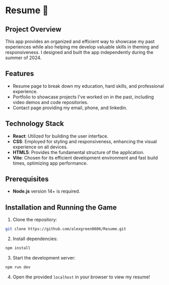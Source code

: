 # Resume :bust_in_silhouette:

## Project Overview

This app provides an organized and efficient way to showcase my past experiences while also helping me develop valuable skills in theming and responsiveness. I designed and built the app independently during the summer of 2024.

## Features

- Resume page to break down my education, hard skills, and professional experience.
- Portfolio to showcase projects I've worked on in the past, including video demos and code repositories.
- Contact page providing my email, phone, and linkedin.

## Technology Stack

- **React**: Utilized for building the user interface.
- **CSS**: Employed for styling and responsiveness, enhancing the visual experience on all devices.
- **HTML5**: Provides the fundamental structure of the application.
- **Vite**: Chosen for its efficient development environment and fast build times, optimizing app performance.

## Prerequisites

- **Node.js** version 14+ is required.

## Installation and Running the Game

1. Clone the repository:
```bash
git clone https://github.com/alexgreen0606/Resume.git
```

2. Install dependencies:
```bash
npm install
```

3. Start the development server:
```bash
npm run dev
```

4. Open the provided `localhost` in your browser to view my resume!